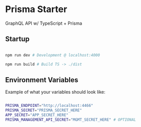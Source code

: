 # Prisma Starter

GraphQL API w/ TypeScript + Prisma

## Startup

```bash

npm run dev # Development @ localhost:4000

npm run build # Build TS -> ./dist

```

## Environment Variables

Example of what your variables should look like:

```bash

PRISMA_ENDPOINT="http://localhost:4466"
PRISMA_SECRET="PRISMA_SECRET_HERE"
APP_SECRET="APP_SECRET_HERE"
PRISMA_MANAGEMENT_API_SECRET="MGMT_SECRET_HERE" # OPTIONAL

```
